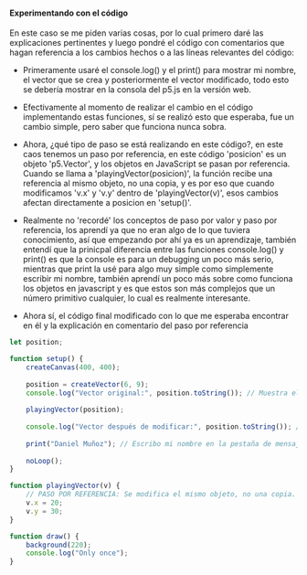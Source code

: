 #### Experimentando con el código

En este caso se me piden varias cosas, por lo cual primero daré las explicaciones pertinentes y luego pondré el código con comentarios que hagan referencia a los cambios hechos o a las líneas relevantes del código:

- Primeramente usaré el console.log() y el print() para mostrar mi nombre, el vector que se crea y posteriormente el vector modificado, todo esto se debería mostrar en la consola del p5.js en la versión web.

- Efectivamente al momento de realizar el cambio en el código implementando estas funciones, sí se realizó esto que esperaba, fue un cambio simple, pero saber que funciona nunca sobra.

- Ahora, ¿qué tipo de paso se está realizando en este código?, en este caos tenemos un paso por referencia, en este código 'posicion' es un objeto 'p5.Vector', y los objetos
en JavaScript se pasan por referencia. Cuando se llama a 'playingVector(posicion)', la función recibe una referencia al mismo objeto, no una copia, y es por eso que
cuando modificamos 'v.x' y 'v.y' dentro de 'playingVector(v)', esos cambios afectan directamente a posicion en 'setup()'.

- Realmente no 'recordé' los conceptos de paso por valor y paso por referencia, los aprendí ya que no eran algo de lo que tuviera conocimiento, así que empezando por ahí ya es un aprendizaje, también entendí que la prinicpal
diferencia entre las funciones console.log() y print() es que la console es para un debugging un poco más serio, mientras que print la usé para algo muy simple como simplemente escribir mi nombre, también aprendí un poco
más sobre como funciona los objetos en javascript y es que estos son más complejos que un número primitivo cualquier, lo cual es realmente interesante.

- Ahora sí, el código final modificado con lo que me esperaba encontrar en él y la explicación en comentario del paso por referencia 

```js
let position;

function setup() {
    createCanvas(400, 400);
    
    position = createVector(6, 9);
    console.log("Vector original:", position.toString()); // Muestra el vector antes de modificarlo
    
    playingVector(position);
    
    console.log("Vector después de modificar:", position.toString()); // Muestra el vector después de modificarlo
    
    print("Daniel Muñoz"); // Escribo mi nombre en la pestaña de mensajes de p5.js
    
    noLoop();
}

function playingVector(v) {
    // PASO POR REFERENCIA: Se modifica el mismo objeto, no una copia.
    v.x = 20;
    v.y = 30;
}

function draw() {
    background(220);
    console.log("Only once");
}
```
